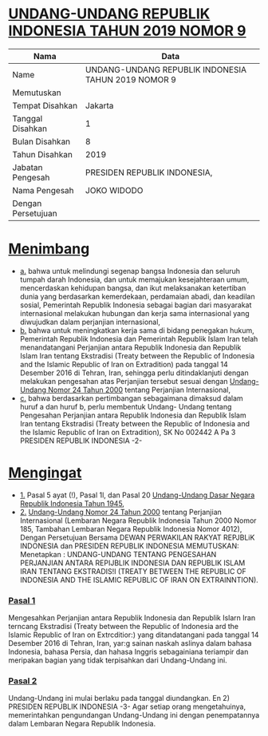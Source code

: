 # [UNDANG-UNDANG REPUBLIK INDONESIA TAHUN 2019 NOMOR 9](http://example.org/legal/document/uu/2019/9)

| Nama | Data |
| ------ | ----- |
|Name|UNDANG-UNDANG REPUBLIK INDONESIA TAHUN 2019 NOMOR 9|
|Memutuskan||
|Tempat Disahkan|Jakarta|
|Tanggal Disahkan|1|
|Bulan Disahkan|8|
|Tahun Disahkan|2019|
|Jabatan Pengesah|PRESIDEN REPUBLIK INDONESIA,|
|Nama Pengesah|JOKO WIDODO|
|Dengan Persetujuan||
# [Menimbang](http://example.org/legal/document/uu/2019/9/menimbang)

* [a.](http://example.org/legal/document/uu/2019/9/menimbang/point/a) bahwa untuk melindungi segenap bangsa Indonesia dan seluruh tumpah darah Indonesia, dan untuk memajukan kesejahteraan umum, mencerdaskan kehidupan bangsa, dan ikut melaksanakan ketertiban dunia yang berdasarkan kemerdekaan, perdamaian abadi, dan keadilan sosial, Pemerintah Republik Indonesia sebagai bagian dari masyarakat internasional melakukan hubungan dan kerja sama internasional yang diwujudkan dalam perjanjian internasional,
* [b.](http://example.org/legal/document/uu/2019/9/menimbang/point/b) bahwa untuk meningkatkan kerja sama di bidang penegakan hukum, Pemerintah Republik Indonesia dan Pemerintah Republik Islam Iran telah menandatangani Perjanjian antara Republik Indonesia dan Republik Islam Iran tentang Ekstradisi (Treaty between the Republic of Indonesia and the Islamic Republic of Iran on Extradition) pada tanggal 14 Desember 2016 di Tehran, Iran, sehingga perlu ditindaklanjuti dengan melakukan pengesahan atas Perjanjian tersebut sesuai dengan [Undang-Undang Nomor 24 Tahun 2000](http://example.org/legal/document/uu/2000/24) tentang Perjanjian Internasional,
* [c.](http://example.org/legal/document/uu/2019/9/menimbang/point/c) bahwa berdasarkan pertimbangan sebagaimana dimaksud dalam huruf a dan huruf b, perlu membentuk Undang- Undang tentang Pengesahan Perjanjian antara Republik Indonesia dan Republik Islam Iran tentang Ekstradisi (Treaty between the Republic of Indonesia and the Islamic Republic of Iran on Extradition), SK No 002442 A Pa 3 PRESIDEN REPUBLIK INDONESIA -2-
# [Mengingat](http://example.org/legal/document/uu/2019/9/mengingat)

* [1.](http://example.org/legal/document/uu/2019/9/mengingat/point/0001) Pasal 5 ayat (!), Pasal 1l, dan Pasal 20 [Undang-Undang Dasar Negara Republik Indonesia Tahun 1945](http://example.org/legal/document/uu),
* [2.](http://example.org/legal/document/uu/2019/9/mengingat/point/0002) [Undang-Undang Nomor 24 Tahun 2000](http://example.org/legal/document/uu/2000/24) tentang Perjanjian Internasional (Lembaran Negara Republik Indonesia Tahun 2000 Nomor 185, Tambahan Lembaran Negara Republik Indonesia Nomor 4012), Dengan Persetujuan Bersama DEWAN PERWAKILAN RAKYAT REPJBLiK INDONESIA dan PRESIDEN REPUBLIK INDONESIA MEMUTUSKAN: Menetapkan : UNDANG-UNDANG TENTANG PENGESAHAN PERJANJIAN ANTARA REPIJBLIK INDONESIA DAN REPUBLIK ISLAM IRAN TENTANG EKSTRADIS!I (TREATY BETWEEN THE REPUBLIC OF INDONESIA AND THE ISLAMIC REPUBLIC OF IRAN ON EXTRAINNTION).

### [Pasal 1](http://example.org/legal/document/uu/2019/9/pasal/0001)
Mengesahkan Perjanjian antara Republik Indonesia dan Republik Islarn Iran terncang Ekstradisi (Treaty between the Republic of Indonesia ard the Islamic Republic of Iran on Extrcditior:) yang ditandatangani pada tanggal 14 Desember 2016 di Tehran, Iran, yar:g sainan naskah aslinya dalam bahasa Indonesia, bahasa Persia, dan hahasa Inggris sebagainiana teriampir dan meripakan bagian yang tidak terpisahkan dari Undang-Undang ini.


### [Pasal 2](http://example.org/legal/document/uu/2019/9/pasal/0002)
Undang-Undang ini mulai berlaku pada tanggal diundangkan. En 2) PRESIDEN REPUBLIK INDONESIA -3- Agar setiap orang mengetahuinya, memerintahkan pengundangan Undang-Undang ini dengan penempatannya dalam Lembaran Negara Republik Indonesia.
